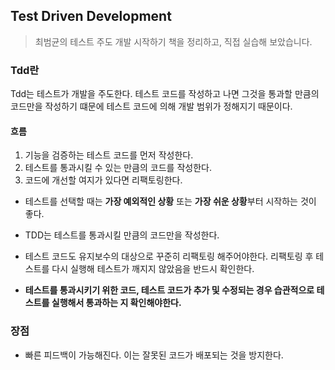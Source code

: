 ## Test Driven Development ##
> 최범균의 테스트 주도 개발 시작하기 책을 정리하고, 직접 실습해 보았습니다.

### Tdd란 ###
Tdd는 테스트가 개발을 주도한다. 테스트 코드를 작성하고 나면 그것을 통과할 만큼의 코드만을 작성하기 떄문에 테스트 코드에 의해 개발 범위가 정해지기 때문이다.

#### 흐름 ####    
1.  기능을 검증하는 테스트 코드를 먼저 작성한다.
2. 테스트를 통과시킬 수 있는 만큼의 코드를 작성한다.
3. 코드에 개선할 여지가 있다면 리팩토링한다.

- 테스트를 선택할 때는 <b>가장 예외적인 상황</b> 또는 <B>가장 쉬운 상황</B>부터 시작하는 것이 좋다. 
- TDD는 테스트를 통과시킬 만큼의 코드만을 작성한다.
- 테스트 코드도 유지보수의 대상으로 꾸준히 리팩토링 해주어야한다. 
리팩토링 후 테스트를 다시 실행해 테스트가 깨지지 않았음을 반드시 확인한다.    
  
- <B>테스트를 통과시키기 위한 코드, 테스트 코드가 추가 및 수정되는 경우 습관적으로 테스트를 실행해서 통과하는 지 확인해야한다.</B>   

### 장점 ###
- 빠른 피드백이 가능해진다. 이는 잘못된 코드가 배포되는 것을 방지한다.
